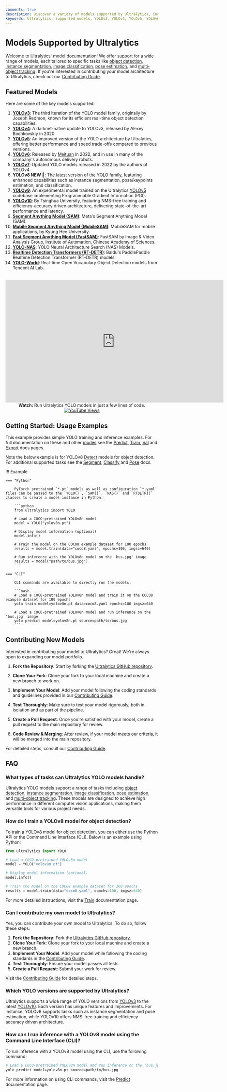 ```yaml
---
comments: true
description: Discover a variety of models supported by Ultralytics, including YOLOv3 to YOLOv10, NAS, SAM, and RT-DETR for detection, segmentation, and more.
keywords: Ultralytics, supported models, YOLOv3, YOLOv4, YOLOv5, YOLOv6, YOLOv7, YOLOv8, YOLOv9, YOLOv10, SAM, NAS, RT-DETR, object detection, image segmentation, classification, pose estimation, multi-object tracking
---
```


# Models Supported by Ultralytics

Welcome to Ultralytics' model documentation! We offer support for a wide range of models, each tailored to specific tasks like [object detection](../tasks/detect.md), [instance segmentation](../tasks/segment.md), [image classification](../tasks/classify.md), [pose estimation](../tasks/pose.md), and [multi-object tracking](../modes/track.md). If you're interested in contributing your model architecture to Ultralytics, check out our [Contributing Guide](../help/contributing.md).

## Featured Models

Here are some of the key models supported:

1. **[YOLOv3](yolov3.md)**: The third iteration of the YOLO model family, originally by Joseph Redmon, known for its efficient real-time object detection capabilities.
2. **[YOLOv4](yolov4.md)**: A darknet-native update to YOLOv3, released by Alexey Bochkovskiy in 2020.
3. **[YOLOv5](yolov5.md)**: An improved version of the YOLO architecture by Ultralytics, offering better performance and speed trade-offs compared to previous versions.
4. **[YOLOv6](yolov6.md)**: Released by [Meituan](https://about.meituan.com/) in 2022, and in use in many of the company's autonomous delivery robots.
5. **[YOLOv7](yolov7.md)**: Updated YOLO models released in 2022 by the authors of YOLOv4.
6. **[YOLOv8](yolov8.md) NEW 🚀**: The latest version of the YOLO family, featuring enhanced capabilities such as instance segmentation, pose/keypoints estimation, and classification.
7. **[YOLOv9](yolov9.md)**: An experimental model trained on the Ultralytics [YOLOv5](yolov5.md) codebase implementing Programmable Gradient Information (PGI).
8. **[YOLOv10](yolov10.md)**: By Tsinghua University, featuring NMS-free training and efficiency-accuracy driven architecture, delivering state-of-the-art performance and latency.
9. **[Segment Anything Model (SAM)](sam.md)**: Meta's Segment Anything Model (SAM).
10. **[Mobile Segment Anything Model (MobileSAM)](mobile-sam.md)**: MobileSAM for mobile applications, by Kyung Hee University.
11. **[Fast Segment Anything Model (FastSAM)](fast-sam.md)**: FastSAM by Image & Video Analysis Group, Institute of Automation, Chinese Academy of Sciences.
12. **[YOLO-NAS](yolo-nas.md)**: YOLO Neural Architecture Search (NAS) Models.
13. **[Realtime Detection Transformers (RT-DETR)](rtdetr.md)**: Baidu's PaddlePaddle Realtime Detection Transformer (RT-DETR) models.
14. **[YOLO-World](yolo-world.md)**: Real-time Open Vocabulary Object Detection models from Tencent AI Lab.

<p align="center">
  <br>
  <iframe loading="lazy" width="720" height="405" src="https://www.youtube.com/embed/MWq1UxqTClU?si=nHAW-lYDzrz68jR0"
    title="YouTube video player" frameborder="0"
    allow="accelerometer; autoplay; clipboard-write; encrypted-media; gyroscope; picture-in-picture; web-share"
    allowfullscreen>
  </iframe>
  <br>
  <strong>Watch:</strong> Run Ultralytics YOLO models in just a few lines of code. <a href="https://www.youtube.com/watch?v=MWq1UxqTClU" alt="YouTube Views"><img src="https://img.shields.io/youtube/views/MWq1UxqTClU" alt="YouTube Views"></a>
</p>

## Getting Started: Usage Examples

This example provides simple YOLO training and inference examples. For full documentation on these and other [modes](../modes/index.md) see the [Predict](../modes/predict.md), [Train](../modes/train.md), [Val](../modes/val.md) and [Export](../modes/export.md) docs pages.

Note the below example is for YOLOv8 [Detect](../tasks/detect.md) models for object detection. For additional supported tasks see the [Segment](../tasks/segment.md), [Classify](../tasks/classify.md) and [Pose](../tasks/pose.md) docs.

!!! Example

    === "Python"

        PyTorch pretrained `*.pt` models as well as configuration `*.yaml` files can be passed to the `YOLO()`, `SAM()`, `NAS()` and `RTDETR()` classes to create a model instance in Python:

        ```python
        from ultralytics import YOLO

        # Load a COCO-pretrained YOLOv8n model
        model = YOLO("yolov8n.pt")

        # Display model information (optional)
        model.info()

        # Train the model on the COCO8 example dataset for 100 epochs
        results = model.train(data="coco8.yaml", epochs=100, imgsz=640)

        # Run inference with the YOLOv8n model on the 'bus.jpg' image
        results = model("path/to/bus.jpg")
        ```

    === "CLI"

        CLI commands are available to directly run the models:

        ```bash
        # Load a COCO-pretrained YOLOv8n model and train it on the COCO8 example dataset for 100 epochs
        yolo train model=yolov8n.pt data=coco8.yaml epochs=100 imgsz=640

        # Load a COCO-pretrained YOLOv8n model and run inference on the 'bus.jpg' image
        yolo predict model=yolov8n.pt source=path/to/bus.jpg
        ```

## Contributing New Models

Interested in contributing your model to Ultralytics? Great! We're always open to expanding our model portfolio.

1. **Fork the Repository**: Start by forking the [Ultralytics GitHub repository](https://github.com/ultralytics/ultralytics).

2. **Clone Your Fork**: Clone your fork to your local machine and create a new branch to work on.

3. **Implement Your Model**: Add your model following the coding standards and guidelines provided in our [Contributing Guide](../help/contributing.md).

4. **Test Thoroughly**: Make sure to test your model rigorously, both in isolation and as part of the pipeline.

5. **Create a Pull Request**: Once you're satisfied with your model, create a pull request to the main repository for review.

6. **Code Review & Merging**: After review, if your model meets our criteria, it will be merged into the main repository.

For detailed steps, consult our [Contributing Guide](../help/contributing.md).

## FAQ

### What types of tasks can Ultralytics YOLO models handle?

Ultralytics YOLO models support a range of tasks including [object detection](../tasks/detect.md), [instance segmentation](../tasks/segment.md), [image classification](../tasks/classify.md), [pose estimation](../tasks/pose.md), and [multi-object tracking](../modes/track.md). These models are designed to achieve high performance in different computer vision applications, making them versatile tools for various project needs.

### How do I train a YOLOv8 model for object detection?

To train a YOLOv8 model for object detection, you can either use the Python API or the Command Line Interface (CLI). Below is an example using Python:

```python
from ultralytics import YOLO

# Load a COCO-pretrained YOLOv8n model
model = YOLO("yolov8n.pt")

# Display model information (optional)
model.info()

# Train the model on the COCO8 example dataset for 100 epochs
results = model.train(data="coco8.yaml", epochs=100, imgsz=640)
```

For more detailed instructions, visit the [Train](../modes/train.md) documentation page.

### Can I contribute my own model to Ultralytics?

Yes, you can contribute your own model to Ultralytics. To do so, follow these steps:

1. **Fork the Repository**: Fork the [Ultralytics GitHub repository](https://github.com/ultralytics/ultralytics).
2. **Clone Your Fork**: Clone your fork to your local machine and create a new branch.
3. **Implement Your Model**: Add your model while following the coding standards in the [Contributing Guide](../help/contributing.md).
4. **Test Thoroughly**: Ensure your model passes all tests.
5. **Create a Pull Request**: Submit your work for review.

Visit the [Contributing Guide](../help/contributing.md) for detailed steps.

### Which YOLO versions are supported by Ultralytics?

Ultralytics supports a wide range of YOLO versions from [YOLOv3](yolov3.md) to the latest [YOLOv10](yolov10.md). Each version has unique features and improvements. For instance, YOLOv8 supports tasks such as instance segmentation and pose estimation, while YOLOv10 offers NMS-free training and efficiency-accuracy driven architecture.

### How can I run inference with a YOLOv8 model using the Command Line Interface (CLI)?

To run inference with a YOLOv8 model using the CLI, use the following command:

```bash
# Load a COCO-pretrained YOLOv8n model and run inference on the 'bus.jpg' image
yolo predict model=yolov8n.pt source=path/to/bus.jpg
```

For more information on using CLI commands, visit the [Predict](../modes/predict.md) documentation page.
